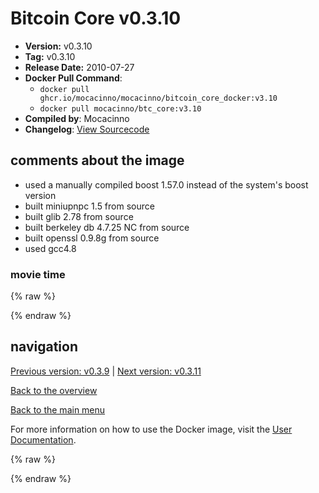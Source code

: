 # Bitcoin Core v0.3.10

- **Version:** v0.3.10
- **Tag:** v0.3.10
- **Release Date:** 2010-07-27
- **Docker Pull Command**:
  - `docker pull ghcr.io/mocacinno/mocacinno/bitcoin_core_docker:v3.10`
  - `docker pull mocacinno/btc_core:v3.10`
- **Compiled by**: Mocacinno
- **Changelog**: [View Sourcecode](https://github.com/bitcoin/bitcoin/tree/v0.3.10)

## comments about the image

- used a manually compiled boost 1.57.0 instead of the system's boost version
- built miniupnpc 1.5 from source
- built glib 2.78 from source
- built berkeley db 4.7.25 NC from source
- built openssl 0.9.8g from source
- used gcc4.8

### movie time

{% raw %}
<link rel="stylesheet" href="https://mocacinno.com/asciinema-player.css">
   <div id="fullnode"></div>
   <script src="https://mocacinno.com/asciinema-player.min.js"></script>
   <script>
      AsciinemaPlayer.create('./casts/v0.3.10.cast', document.getElementById('fullnode'));
   </script>
{% endraw %}

## navigation

[Previous version: v0.3.9](./v3.9.md) | [Next version: v0.3.11](./v3.11.md)

[Back to the overview](./Readme.md)

[Back to the main menu](../Readme.md)

For more information on how to use the Docker image, visit the [User Documentation](../userdocs/Readme.md).

<!-- Google tag (gtag.js) -->
{% raw %}
<script async src="https://www.googletagmanager.com/gtag/js?id=G-BPC6NC6FF9"></script>
<script>
  window.dataLayer = window.dataLayer || [];
  function gtag(){dataLayer.push(arguments);}
  gtag('js', new Date());
  gtag('config', 'G-BPC6NC6FF9');
</script>
{% endraw %}

